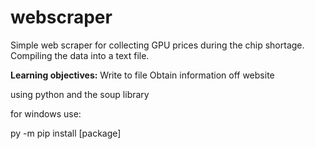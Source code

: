 # webscraper

Simple web scraper for collecting GPU prices during the chip shortage. Compiling the data into a text file.

**Learning objectives:**
Write to file
Obtain information off website

using python and the soup library

for windows use:

py -m pip install [package]


